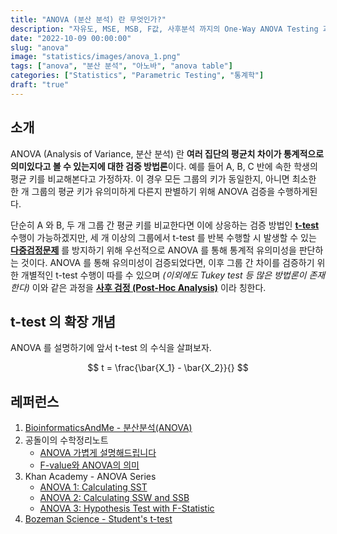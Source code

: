 ```yaml
---
title: "ANOVA (분산 분석) 란 무엇인가?"
description: "자유도, MSE, MSB, F값, 사후분석 까지의 One-Way ANOVA Testing 과정 설명"
date: "2022-10-09 00:00:00"
slug: "anova"
image: "statistics/images/anova_1.png"
tags: ["anova", "분산 분석", "아노바", "anova table"]
categories: ["Statistics", "Parametric Testing", "통계학"]
draft: "true"
---
```


## 소개

ANOVA (Analysis of Variance, 분산 분석) 란 **여러 집단의 평균치 차이가 통계적으로 의미있다고 볼 수 있는지에 대한 검증 방법론**이다. 예를 들어 A, B, C 반에 속한 학생의 평균 키를 비교해본다고 가정하자. 이 경우 모든 그룹의 키가 동일한지, 아니면 최소한 한 개 그룹의 평균 키가 유의미하게 다른지 판별하기 위해 ANOVA 검증을 수행하게된다.

단순히 A 와 B, 두 개 그룹 간 평균 키를 비교한다면 이에 상응하는 검증 방법인 **[t-test](https://www.youtube.com/watch?v=mQXj456SWco)** 수행이 가능하겠지만, 세 개 이상의 그룹에서 t-test 를 반복 수행할 시 발생할 수 있는 **[다중검정문제](https://syj9700.tistory.com/6)** 를 방지하기 위해 우선적으로 ANOVA 를 통해 통계적 유의미성을 판단하는 것이다. ANOVA 를 통해 유의미성이 검증되었다면, 이후 그룹 간 차이를 검증하기 위한 개별적인 t-test 수행이 따를 수 있으며 *(이외에도 Tukey test 등 많은 방법론이 존재한다)* 이와 같은 과정을 **[사후 검정 (Post-Hoc Analysis)](https://m.blog.naver.com/statsol/221472155248)** 이라 칭한다.

## t-test 의 확장 개념

ANOVA 를 설명하기에 앞서 t-test 의 수식을 살펴보자. 

$$
t = \frac{\bar{X_1} - \bar{X_2}}{}
$$

## 레퍼런스

1. [BioinformaticsAndMe - 분산분석(ANOVA)](https://bioinformaticsandme.tistory.com/198)
2. 공돌이의 수학정리노트
    - [ANOVA 가볍게 설명해드립니다](https://www.youtube.com/watch?v=SfbcHZm4xyM)
    - [F-value와 ANOVA의 의미](https://www.youtube.com/watch?v=VZ6WPnI82Z8)
3. Khan Academy - ANOVA Series
    - [ANOVA 1: Calculating SST](https://www.youtube.com/watch?v=EFdlFoHI_0I)
    - [ANOVA 2: Calculating SSW and SSB](https://www.youtube.com/watch?v=j9ZPMlVHJVs)
    - [ANOVA 3: Hypothesis Test with F-Statistic](https://www.youtube.com/watch?v=Xg8_iSkJpAE)
4. [Bozeman Science - Student's t-test](https://www.youtube.com/watch?v=pTmLQvMM-1M)